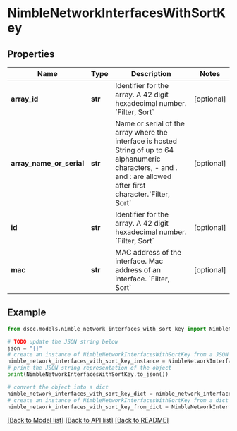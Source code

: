 # NimbleNetworkInterfacesWithSortKey


## Properties

Name | Type | Description | Notes
------------ | ------------- | ------------- | -------------
**array_id** | **str** | Identifier for the array. A 42 digit hexadecimal number. &#x60;Filter, Sort&#x60; | [optional] 
**array_name_or_serial** | **str** | Name or serial of the array where the interface is hosted String of up to 64 alphanumeric characters, - and . and : are allowed after first character.&#x60;Filter, Sort&#x60; | [optional] 
**id** | **str** | Identifier for the array. A 42 digit hexadecimal number. &#x60;Filter, Sort&#x60; | [optional] 
**mac** | **str** | MAC address of the interface. Mac address of an interface. &#x60;Filter, Sort&#x60; | [optional] 

## Example

```python
from dscc.models.nimble_network_interfaces_with_sort_key import NimbleNetworkInterfacesWithSortKey

# TODO update the JSON string below
json = "{}"
# create an instance of NimbleNetworkInterfacesWithSortKey from a JSON string
nimble_network_interfaces_with_sort_key_instance = NimbleNetworkInterfacesWithSortKey.from_json(json)
# print the JSON string representation of the object
print(NimbleNetworkInterfacesWithSortKey.to_json())

# convert the object into a dict
nimble_network_interfaces_with_sort_key_dict = nimble_network_interfaces_with_sort_key_instance.to_dict()
# create an instance of NimbleNetworkInterfacesWithSortKey from a dict
nimble_network_interfaces_with_sort_key_from_dict = NimbleNetworkInterfacesWithSortKey.from_dict(nimble_network_interfaces_with_sort_key_dict)
```
[[Back to Model list]](../README.md#documentation-for-models) [[Back to API list]](../README.md#documentation-for-api-endpoints) [[Back to README]](../README.md)


